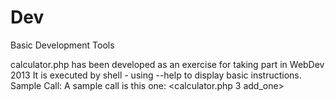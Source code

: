 Dev
===

Basic Development Tools

calculator.php has been developed as an exercise for taking part in WebDev 2013
It is executed by shell - using --help to display basic instructions.
Sample Call: A sample call is this one: <calculator.php 3 add_one>
